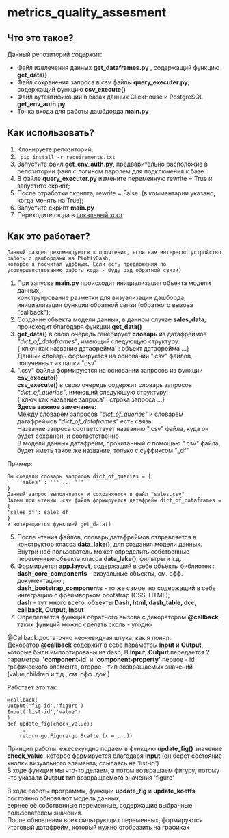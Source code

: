 # metrics_quality_assesment



## Что это такое?

Данный репозиторий содержит:

- Файл извлечения данных <b>get_dataframes.py</b> , содержащий функцию <b>get_data()</b>
- Файл сохранения запроса в csv файлы <b>query_executer.py</b>, содержащий функцию <b>csv_execute()</b>
- Файл аутентификации в базах данных ClickHouse и PostgreSQL <b>get_env_auth.py</b>
- Точка входа для работы дашбдорда <b>main.py</b>


## Как использовать?

1. Клонируете репозиторий;<br>
2. ``` pip install -r requirements.txt```
3. Запустите файл <b>get_env_auth.py</b>, предварительно расположив в репозитории файл с логином паролем для подключения к базе
4. В файле <b>query_executer.py</b> измените переменную rewrite = True и запустите скрипт;
5. После отработки скрипта, rewrite = False. (в комментарии указано, когда менять на True);
6. Запустите скрипт <b>main.py</b>
7. Переходите сюда в [локальный хост](http://127.0.0.1:8050/)



## Как это работает?
    Данный раздел рекомендуется к прочтению, если вам интересно устройство работы с дашбордами на PlotlyDash,
    которое я посчитал удобным. Если есть предложения по усовершенствованию работы кода - буду рад обратной связи)


1. При запуске <b>main.py</b> происходит инициализация объекта модели данных, 
<br>конструирование разметки для визуализации дашборда, инициализация функции обратной связи (обратного вызова "callback");
2. Создание объекта модели данных, в данном случае <b>sales_data</b>, происходит благодаря функции <b>get_data()</b>
3. <b>get_data()</b> в свою очередь генерирует <b>словарь</b> из датафреймов <i>"dict_of_dataframes"</i>, имеющий следующую структуру:
<br>{'ключ как название датафрейма' : объект датафрейма ...}
<br> Данный словарь формируется на основании ".csv" файлов, полученных из папки "csv"
4. ".csv" файлы формируются на основании запросов из функции <b>csv_execute()</b>
<br><b>csv_execute()</b> в свою очередь содержит словарь запросов <i>"dict_of_queries"</i>, имеющий следующую структуру:<br>
{'ключ как название запроса' : строка запроса ...}
<br><b>Здесь важное замечание:</b>
<br>Между словарем запросов <i>"dict_of_queries"</i> и словарем датафреймов <i>"dict_of_dataframes"</i> есть связь:
<br>Название запроса соответствует названию ".csv" файла, куда он будет сохранен, и соответственно
<br>В модели данных датафрейм, прочитанный с помощью ".csv" файла, будет иметь такое же название, только с суффиксом "_df"

Пример:

    
    Вы создали словарь запросов dict_of_queries = {
        'sales' : ''' ... '''
    }
    Данный запрос выполняется и сохраняется в файл "sales.csv"
    Затем при чтении .csv файла формируется датафрейм dict_of_dataframes = {
    'sales_df': sales_df
    }
    и возвращается функцией get_data()

5. После чтения файлов, словарь датафреймов отправляется в конструктор класса <b>data_lake()</b>, для создания модели данных.<br>
Внутри неё пользователь может определить собственные переменные объекта класса <b>data_lake()</b>, фильтры и т.д.
6. Формируется <b>app.layout</b>, содержащий в себе объекты библиотек :<br><b>dash_core_components</b> - визуальные объекты, см. офф. документацию
;<br><b>dash_bootstrap_components</b> - то же самое, но содержащий в себе интеграцию с фреймворком bootstrap (CSS, HTML);
<br><b>dash</b> - тут много всего, объекты <b>Dash, html, dash_table, dcc, callback, Output, Input</b>
7. Определяется функция обратного вызова с декоратором <b>@callback</b>, таких функций можно сделать сколь - угодно


@Callback достаточно неочевидная штука, как я понял:<BR>
Декоратор <B>@callback</B> содержит в себе параметры <B>Input</B> и <B>Output</B>, которые были импортированы из dash;
В <B>Input</B>, <B>Output</B> передается 2 параметра, <b>'component-id'</b> и <b>'component-property'</b>
первое - id графического элемента, второе - тип возвращаемых значений (value,children и т.д., см. офф. док.)

Работает это так:
```
@callback(
Output('fig-id','figure')
Input('list-id','value')
)
def update_fig(check_value):
    ...
    return go.Figure(go.Scatter(x = ...))
```
Принцип работы: ежесекундно подаем в функцию <B>update_fig()</B> значение <B>check_value</B>,
которое формируется благодаря <B>Input</B> (он берет состояние кнопки визуального элемента,
ссылаясь на 'list-id')<br>
В ходе функции мы что-то делаем, а потом возвращаем фигуру,
потому что указали <b>Output</b> тип возвращаемого значения 'figure'

В ходе работы программы, функции <b>update_fig</b> и <b>update_koeffs</b> постоянно обновляют модель данных,<br>
вернее её собственные переменные, содержащие выбранные пользователем значения.<br>
После обновления всех фильтрующих переменных, формируются итоговый датафрейм, который нужно отобразить на графиках

